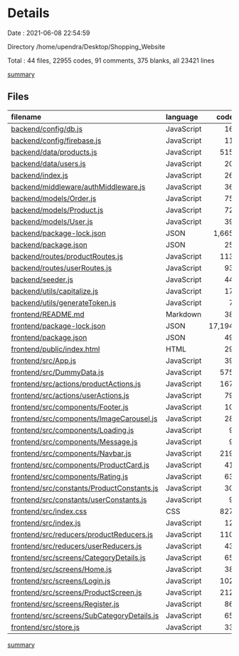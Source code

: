 # Details

Date : 2021-06-08 22:54:59

Directory /home/upendra/Desktop/Shopping_Website

Total : 44 files,  22955 codes, 91 comments, 375 blanks, all 23421 lines

[summary](results.md)

## Files
| filename | language | code | comment | blank | total |
| :--- | :--- | ---: | ---: | ---: | ---: |
| [backend/config/db.js](/backend/config/db.js) | JavaScript | 16 | 0 | 2 | 18 |
| [backend/config/firebase.js](/backend/config/firebase.js) | JavaScript | 11 | 1 | 1 | 13 |
| [backend/data/products.js](/backend/data/products.js) | JavaScript | 515 | 60 | 20 | 595 |
| [backend/data/users.js](/backend/data/users.js) | JavaScript | 20 | 0 | 3 | 23 |
| [backend/index.js](/backend/index.js) | JavaScript | 26 | 0 | 3 | 29 |
| [backend/middleware/authMiddleware.js](/backend/middleware/authMiddleware.js) | JavaScript | 36 | 1 | 6 | 43 |
| [backend/models/Order.js](/backend/models/Order.js) | JavaScript | 75 | 0 | 4 | 79 |
| [backend/models/Product.js](/backend/models/Product.js) | JavaScript | 72 | 0 | 6 | 78 |
| [backend/models/User.js](/backend/models/User.js) | JavaScript | 39 | 0 | 7 | 46 |
| [backend/package-lock.json](/backend/package-lock.json) | JSON | 1,665 | 0 | 1 | 1,666 |
| [backend/package.json](/backend/package.json) | JSON | 25 | 0 | 1 | 26 |
| [backend/routes/productRoutes.js](/backend/routes/productRoutes.js) | JavaScript | 113 | 2 | 11 | 126 |
| [backend/routes/userRoutes.js](/backend/routes/userRoutes.js) | JavaScript | 93 | 1 | 10 | 104 |
| [backend/seeder.js](/backend/seeder.js) | JavaScript | 44 | 0 | 12 | 56 |
| [backend/utils/capitalize.js](/backend/utils/capitalize.js) | JavaScript | 17 | 0 | 3 | 20 |
| [backend/utils/generateToken.js](/backend/utils/generateToken.js) | JavaScript | 7 | 0 | 2 | 9 |
| [frontend/README.md](/frontend/README.md) | Markdown | 38 | 0 | 33 | 71 |
| [frontend/package-lock.json](/frontend/package-lock.json) | JSON | 17,194 | 0 | 1 | 17,195 |
| [frontend/package.json](/frontend/package.json) | JSON | 49 | 0 | 1 | 50 |
| [frontend/public/index.html](/frontend/public/index.html) | HTML | 29 | 0 | 2 | 31 |
| [frontend/src/App.js](/frontend/src/App.js) | JavaScript | 39 | 0 | 2 | 41 |
| [frontend/src/DummyData.js](/frontend/src/DummyData.js) | JavaScript | 575 | 0 | 20 | 595 |
| [frontend/src/actions/productActions.js](/frontend/src/actions/productActions.js) | JavaScript | 167 | 0 | 12 | 179 |
| [frontend/src/actions/userActions.js](/frontend/src/actions/userActions.js) | JavaScript | 79 | 0 | 13 | 92 |
| [frontend/src/components/Footer.js](/frontend/src/components/Footer.js) | JavaScript | 10 | 0 | 3 | 13 |
| [frontend/src/components/ImageCarousel.js](/frontend/src/components/ImageCarousel.js) | JavaScript | 28 | 0 | 4 | 32 |
| [frontend/src/components/Loading.js](/frontend/src/components/Loading.js) | JavaScript | 9 | 0 | 2 | 11 |
| [frontend/src/components/Message.js](/frontend/src/components/Message.js) | JavaScript | 9 | 0 | 4 | 13 |
| [frontend/src/components/Navbar.js](/frontend/src/components/Navbar.js) | JavaScript | 219 | 0 | 7 | 226 |
| [frontend/src/components/ProductCard.js](/frontend/src/components/ProductCard.js) | JavaScript | 41 | 0 | 2 | 43 |
| [frontend/src/components/Rating.js](/frontend/src/components/Rating.js) | JavaScript | 63 | 0 | 3 | 66 |
| [frontend/src/constants/ProductConstants.js](/frontend/src/constants/ProductConstants.js) | JavaScript | 30 | 0 | 6 | 36 |
| [frontend/src/constants/userConstants.js](/frontend/src/constants/userConstants.js) | JavaScript | 9 | 0 | 2 | 11 |
| [frontend/src/index.css](/frontend/src/index.css) | CSS | 827 | 24 | 106 | 957 |
| [frontend/src/index.js](/frontend/src/index.js) | JavaScript | 12 | 1 | 2 | 15 |
| [frontend/src/reducers/productReducers.js](/frontend/src/reducers/productReducers.js) | JavaScript | 110 | 0 | 6 | 116 |
| [frontend/src/reducers/userReducers.js](/frontend/src/reducers/userReducers.js) | JavaScript | 43 | 0 | 3 | 46 |
| [frontend/src/screens/CategoryDetails.js](/frontend/src/screens/CategoryDetails.js) | JavaScript | 65 | 0 | 11 | 76 |
| [frontend/src/screens/Home.js](/frontend/src/screens/Home.js) | JavaScript | 38 | 0 | 3 | 41 |
| [frontend/src/screens/Login.js](/frontend/src/screens/Login.js) | JavaScript | 102 | 1 | 6 | 109 |
| [frontend/src/screens/ProductScreen.js](/frontend/src/screens/ProductScreen.js) | JavaScript | 212 | 0 | 9 | 221 |
| [frontend/src/screens/Register.js](/frontend/src/screens/Register.js) | JavaScript | 86 | 0 | 6 | 92 |
| [frontend/src/screens/SubCategoryDetails.js](/frontend/src/screens/SubCategoryDetails.js) | JavaScript | 65 | 0 | 9 | 74 |
| [frontend/src/store.js](/frontend/src/store.js) | JavaScript | 33 | 0 | 5 | 38 |

[summary](results.md)